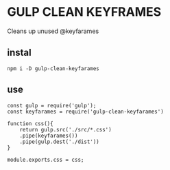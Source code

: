 # GULP CLEAN KEYFRAMES

Cleans up unused @keyfarames


## instal 
```
npm i -D gulp-clean-keyfarames
```

## use 

```
const gulp = require('gulp');
const keyfarames = require('gulp-clean-keyfarames')

function css(){
    return gulp.src('./src/*.css')
    .pipe(keyfarames())
    .pipe(gulp.dest('./dist'))
}

module.exports.css = css;
```
